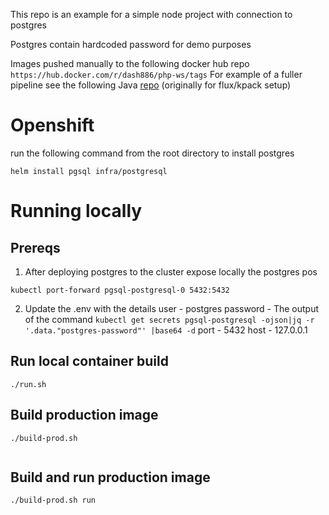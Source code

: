 This repo is an example for a simple node project with connection to postgres

Postgres contain hardcoded password for demo purposes

Images pushed manually to the following docker hub repo `https://hub.docker.com/r/dash886/php-ws/tags`
For example of a fuller pipeline see the following Java [repo](https://github.com/Ds886/simplejava) (originally for flux/kpack setup)

# Openshift
run the following command from the root directory to install postgres
```
helm install pgsql infra/postgresql
```

# Running locally

## Prereqs
1. After deploying postgres to the cluster expose locally the postgres pos
```
kubectl port-forward pgsql-postgresql-0 5432:5432
```
2. Update the .env with the details
  user - postgres
  password - The output of the command `kubectl get secrets pgsql-postgresql -ojson|jq -r '.data."postgres-password"' |base64 -d`
  port - 5432
  host - 127.0.0.1

## Run local container build 
```
./run.sh
````

## Build production image
```
./build-prod.sh
  
```

## Build and run production image
```
./build-prod.sh run
  
```
